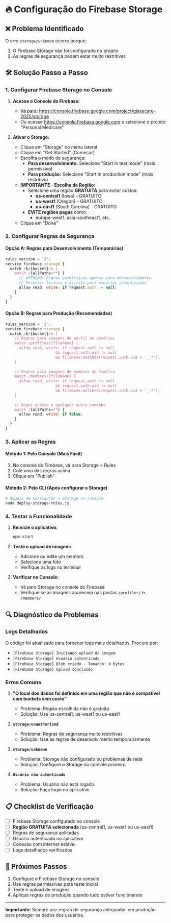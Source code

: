 # 🔥 Configuração do Firebase Storage

## ❌ Problema Identificado

O erro `storage/unknown` ocorre porque:
1. O Firebase Storage não foi configurado no projeto
2. As regras de segurança podem estar muito restritivas

## 🛠️ Solução Passo a Passo

### 1. Configurar Firebase Storage no Console

1. **Acesse o Console do Firebase:**
   - Vá para: https://console.firebase.google.com/project/glasscare-2025/storage
   - Ou acesse https://console.firebase.google.com e selecione o projeto "Personal Medicare"

2. **Ativar o Storage:**
   - Clique em "Storage" no menu lateral
   - Clique em "Get Started" (Começar)
   - Escolha o modo de segurança:
     - **Para desenvolvimento:** Selecione "Start in test mode" (mais permissivo)
     - **Para produção:** Selecione "Start in production mode" (mais restritivo)
   - **IMPORTANTE - Escolha da Região:**
     - Selecione uma região **GRATUITA** para evitar custos:
       - **us-central1** (Iowa) - GRATUITO
       - **us-west1** (Oregon) - GRATUITO
       - **us-east1** (South Carolina) - GRATUITO
     - **EVITE regiões pagas** como:
       - europe-west1, asia-southeast1, etc.
   - Clique em "Done"

### 2. Configurar Regras de Segurança

#### Opção A: Regras para Desenvolvimento (Temporárias)
```javascript
rules_version = '2';
service firebase.storage {
  match /b/{bucket}/o {
    match /{allPaths=**} {
      // ATENÇÃO: Regras permissivas apenas para desenvolvimento
      // Permitir leitura e escrita para usuários autenticados
      allow read, write: if request.auth != null;
    }
  }
}
```

#### Opção B: Regras para Produção (Recomendadas)
```javascript
rules_version = '2';
service firebase.storage {
  match /b/{bucket}/o {
    // Regras para imagens de perfil de usuários
    match /profiles/{fileName} {
      allow read, write: if request.auth != null 
                      && request.auth.uid != null
                      && fileName.matches(request.auth.uid + '_.*');
    }
    
    // Regras para imagens de membros da família
    match /members/{fileName} {
      allow read, write: if request.auth != null 
                      && request.auth.uid != null
                      && fileName.matches(request.auth.uid + '_.*');
    }
    
    // Negar acesso a qualquer outro caminho
    match /{allPaths=**} {
      allow read, write: if false;
    }
  }
}
```

### 3. Aplicar as Regras

#### Método 1: Pelo Console (Mais Fácil)
1. No console do Firebase, vá para Storage > Rules
2. Cole uma das regras acima
3. Clique em "Publish"

#### Método 2: Pelo CLI (Após configurar o Storage)
```bash
# Depois de configurar o Storage no console
node deploy-storage-rules.js
```

### 4. Testar a Funcionalidade

1. **Reinicie o aplicativo:**
   ```bash
   npm start
   ```

2. **Teste o upload de imagem:**
   - Adicione ou edite um membro
   - Selecione uma foto
   - Verifique os logs no terminal

3. **Verificar no Console:**
   - Vá para Storage no console do Firebase
   - Verifique se as imagens aparecem nas pastas `/profiles/` e `/members/`

## 🔍 Diagnóstico de Problemas

### Logs Detalhados
O código foi atualizado para fornecer logs mais detalhados. Procure por:
- `[Firebase Storage] Iniciando upload da imagem`
- `[Firebase Storage] Usuário autenticado`
- `[Firebase Storage] Blob criado - Tamanho: X bytes`
- `[Firebase Storage] Upload concluído`

### Erros Comuns

1. **"O local dos dados foi definido em uma região que não é compatível com buckets sem custo"**
   - Problema: Região escolhida não é gratuita
   - Solução: Use us-central1, us-west1 ou us-east1

2. **`storage/unauthorized`**
   - Problema: Regras de segurança muito restritivas
   - Solução: Use as regras de desenvolvimento temporariamente

3. **`storage/unknown`**
   - Problema: Storage não configurado ou problemas de rede
   - Solução: Configure o Storage no console primeiro

4. **`Usuário não autenticado`**
   - Problema: Usuário não está logado
   - Solução: Faça login no aplicativo

## 📋 Checklist de Verificação

- [ ] Firebase Storage configurado no console
- [ ] **Região GRATUITA selecionada** (us-central1, us-west1 ou us-east1)
- [ ] Regras de segurança aplicadas
- [ ] Usuário autenticado no aplicativo
- [ ] Conexão com internet estável
- [ ] Logs detalhados verificados

## 🚀 Próximos Passos

1. Configure o Firebase Storage no console
2. Use regras permissivas para teste inicial
3. Teste o upload de imagens
4. Aplique regras de produção quando tudo estiver funcionando

---

**Importante:** Sempre use regras de segurança adequadas em produção para proteger os dados dos usuários.